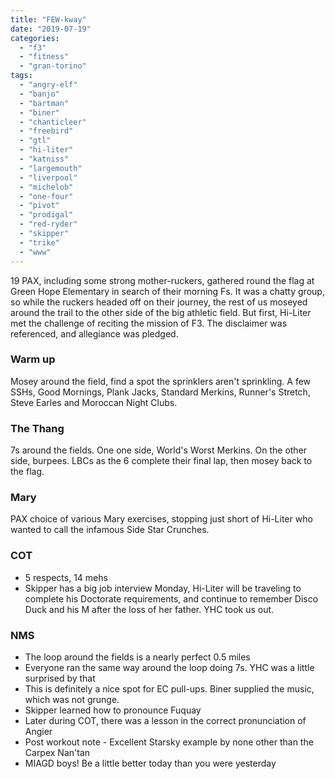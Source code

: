 ```yaml
---
title: "FEW-kway"
date: "2019-07-19"
categories: 
  - "f3"
  - "fitness"
  - "gran-torino"
tags: 
  - "angry-elf"
  - "banjo"
  - "bartman"
  - "biner"
  - "chanticleer"
  - "freebird"
  - "gtl"
  - "hi-liter"
  - "katniss"
  - "largemouth"
  - "liverpool"
  - "michelob"
  - "one-four"
  - "pivot"
  - "prodigal"
  - "red-ryder"
  - "skipper"
  - "trike"
  - "www"
---
```


19 PAX, including some strong mother-ruckers, gathered round the flag at Green Hope Elementary in search of their morning Fs. It was a chatty group, so while the ruckers headed off on their journey, the rest of us moseyed around the trail to the other side of the big athletic field. But first, Hi-Liter met the challenge of reciting the mission of F3. The disclaimer was referenced, and allegiance was pledged.

### Warm up

Mosey around the field, find a spot the sprinklers aren't sprinkling. A few SSHs, Good Mornings, Plank Jacks, Standard Merkins, Runner's Stretch, Steve Earles and Moroccan Night Clubs.

### The Thang

7s around the fields. One one side, World's Worst Merkins. On the other side, burpees. LBCs as the 6 complete their final lap, then mosey back to the flag.

### Mary

PAX choice of various Mary exercises, stopping just short of Hi-Liter who wanted to call the infamous Side Star Crunches.

### COT

- 5 respects, 14 mehs
- Skipper has a big job interview Monday, Hi-Liter will be traveling to complete his Doctorate requirements, and continue to remember Disco Duck and his M after the loss of her father. YHC took us out.

### NMS

- The loop around the fields is a nearly perfect 0.5 miles
- Everyone ran the same way around the loop doing 7s. YHC was a little surprised by that
- This is definitely a nice spot for EC pull-ups. Biner supplied the music, which was not grunge.
- Skipper learned how to pronounce Fuquay
- Later during COT, there was a lesson in the correct pronunciation of Angier
- Post workout note - Excellent Starsky example by none other than the Carpex Nan'tan
- MIAGD boys! Be a little better today than you were yesterday
